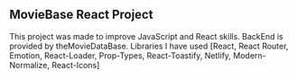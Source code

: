 ## MovieBase React Project

This project was made to improve JavaScript and React skills.
BackEnd is provided by theMovieDataBase.
Libraries I have used [React, React Router, Emotion, React-Loader, Prop-Types, React-Toastify, Netlify, Modern-Normalize, React-Icons]

